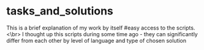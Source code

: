 # tasks_and_solutions
This is a brief explanation of my work by itself #easy access to the scripts. <\br>
I thought up this scripts during some time ago - they can significantly differ from each other by level of language and type of chosen solution
